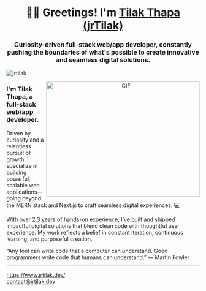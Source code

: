 <h1 align="center">🙋‍♂️ Greetings! I'm <a href="https://jrtilak.dev" target="blank">
Tilak Thapa (jrTilak)</a></h1>
<h3 align="center">Curiosity-driven full-stack web/app developer, constantly pushing the boundaries of what's possible to create innovative and seamless digital solutions.</h3>

<p align="left"> <img src="https://komarev.com/ghpvc/?username=jrtilak&label=Profile%20views&color=0e75b6&style=flat" alt="jrtilak" /> </p>

<a target="_blank" align="center">
  <img style="object-fit: cover; object-position: center;" align="right" top="500" height="300" width="400" alt="GIF" src="https://miro.medium.com/max/1360/1*IRGHmiGsa16stedQvIaZfw.gif">
</a>

### I'm Tilak Thapa, a full-stack web/app developer.
Driven by curiosity and a relentless pursuit of growth, I specialize in building powerful, scalable web applications—going beyond the MERN stack and Next.js to craft seamless digital experiences. 💻

With over 2.3 years of hands-on experience, I’ve built and shipped impactful digital solutions that blend clean code with thoughtful user experience. My work reflects a belief in constant iteration, continuous learning, and purposeful creation.

“Any fool can write code that a computer can understand. Good programmers write code that humans can understand.” — Martin Fowler

<hr>

https://www.jrtilak.dev/ <br/>
contact@jrtilak.dev
